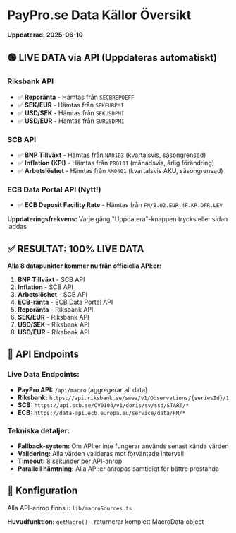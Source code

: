 # PayPro.se Data Källor Översikt

**Uppdaterad: 2025-06-10**

## 🟢 LIVE DATA via API (Uppdateras automatiskt)

### Riksbank API
- ✅ **Reporänta** - Hämtas från `SECBREPOEFF` 
- ✅ **SEK/EUR** - Hämtas från `SEKEURPMI`
- ✅ **USD/SEK** - Hämtas från `SEKUSDPMI`  
- ✅ **USD/EUR** - Hämtas från `EURUSDPMI`

### SCB API
- ✅ **BNP Tillväxt** - Hämtas från `NA0103` (kvartalsvis, säsongrensad)
- ✅ **Inflation (KPI)** - Hämtas från `PR0101` (månadsvis, årlig förändring)
- ✅ **Arbetslöshet** - Hämtas från `AM0401` (kvartalsvis AKU, säsongrensad)

### ECB Data Portal API (Nytt!)
- ✅ **ECB Deposit Facility Rate** - Hämtas från `FM/B.U2.EUR.4F.KR.DFR.LEV`

**Uppdateringsfrekvens:** Varje gång "Uppdatera"-knappen trycks eller sidan laddas

## ✅ RESULTAT: 100% LIVE DATA

**Alla 8 datapunkter kommer nu från officiella API:er:**

1. **BNP Tillväxt** - SCB API
2. **Inflation** - SCB API  
3. **Arbetslöshet** - SCB API
4. **ECB-ränta** - ECB Data Portal API
5. **Reporänta** - Riksbank API
6. **SEK/EUR** - Riksbank API
7. **USD/SEK** - Riksbank API
8. **USD/EUR** - Riksbank API

## 🔗 API Endpoints

### Live Data Endpoints:
- **PayPro API:** `/api/macro` (aggregerar all data)
- **Riksbank:** `https://api.riksbank.se/swea/v1/Observations/{seriesId}/1`
- **SCB:** `https://api.scb.se/OV0104/v1/doris/sv/ssd/START/*`
- **ECB:** `https://data-api.ecb.europa.eu/service/data/FM/*`

### Tekniska detaljer:
- **Fallback-system:** Om API:er inte fungerar används senast kända värden
- **Validering:** Alla värden valideras mot förväntade intervall
- **Timeout:** 8 sekunder per API-anrop
- **Parallell hämtning:** Alla API:er anropas samtidigt för bättre prestanda

## 🔧 Konfiguration

Alla API-anrop finns i: `lib/macroSources.ts`

**Huvudfunktion:** `getMacro()` - returnerar komplett MacroData object 